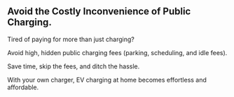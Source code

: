 ## **Avoid the Costly Inconvenience of Public Charging.**

Tired of paying for more than just charging?

Avoid high, hidden public charging fees (parking, scheduling, and idle fees).

Save time, skip the fees, and ditch the hassle.

With your own charger, EV charging at home becomes effortless and affordable.